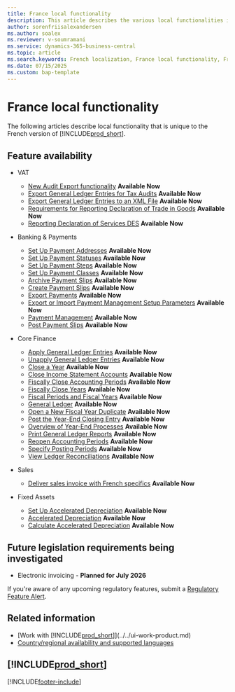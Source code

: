 ```yaml
---
title: France local functionality
description: This article describes the various local functionalities in the French version of Business Central.
author: sorenfriisalexandersen
ms.author: soalex
ms.reviewer: v-soumramani
ms.service: dynamics-365-business-central
ms.topic: article
ms.search.keywords: French localization, France local functionality, French version
ms.date: 07/15/2025
ms.custom: bap-template
---
```


# France local functionality

The following articles describe local functionality that is unique to the French version of [!INCLUDE[prod_short](../../includes/prod_short.md)].  

## Feature availability

- VAT
  - [New Audit Export functionality](export-french-audit-file.md) **Available Now**
  - [Export General Ledger Entries for Tax Audits](how-to-export-general-ledger-entries-for-tax-audits.md) **Available Now**
  - [Export General Ledger Entries to an XML File](how-to-export-general-ledger-entries-to-an-xml-file.md) **Available Now**
  - [Requirements for Reporting Declaration of Trade in Goods](requirements-for-reporting-declaration-of-trade-in-goods.md) **Available Now**
  - [Reporting Declaration of Services DES](../../finance-how-setup-use-service-declaration.md) **Available Now**

- Banking & Payments
  - [Set Up Payment Addresses](how-to-set-up-payment-addresses.md) **Available Now**
  - [Set Up Payment Statuses](/dynamics365/business-central/LocalFunctionality/France/how-to-set-up-payment-classes#to-set-up-payment-statuses-for-a-payment-class) **Available Now**
  - [Set Up Payment Steps](/dynamics365/business-central/LocalFunctionality/France/how-to-set-up-payment-classes#to-set-up-payment-steps-for-a-payment-class) **Available Now**
  - [Set Up Payment Classes](how-to-set-up-payment-classes.md#steps-to-set-up-a-payment-class) **Available Now**
  - [Archive Payment Slips](how-to-archive-payment-slips.md) **Available Now**
  - [Create Payment Slips](how-to-create-payment-slips.md) **Available Now**
  - [Export Payments](how-to-export-payments.md) **Available Now**
  - [Export or Import Payment Management Setup Parameters](how-to-export-or-import-payment-management-setup-parameters.md) **Available Now**
  - [Payment Management](payment-management.md) **Available Now**
  - [Post Payment Slips](how-to-post-payment-slips.md) **Available Now**

- Core Finance
  - [Apply General Ledger Entries](how-to-apply-general-ledger-entries.md) **Available Now**
  - [Unapply General Ledger Entries](how-to-unapply-general-ledger-entries.md) **Available Now**
  - [Close a Year](how-to-close-years.md) **Available Now**
  - [Close Income Statement Accounts](how-to-close-income-statement-accounts.md) **Available Now**
  - [Fiscally Close Accounting Periods](how-to-fiscally-close-accounting-periods.md) **Available Now**
  - [Fiscally Close Years](how-to-fiscally-close-years.md) **Available Now**
  - [Fiscal Periods and Fiscal Years](fiscal-periods-and-fiscal-years.md) **Available Now**
  - [General Ledger](general-ledger.md) **Available Now**
  - [Open a New Fiscal Year Duplicate](how-to-open-a-new-fiscal-year-duplicate.md) **Available Now**
  - [Post the Year-End Closing Entry](how-to-post-the-year-end-closing-entry.md) **Available Now**
  - [Overview of Year-End Processes](year-end-processes-overview.md) **Available Now**
  - [Print General Ledger Reports](how-to-print-general-ledger-reports.md) **Available Now**
  - [Reopen Accounting Periods](how-to-reopen-accounting-periods.md) **Available Now**
  - [Specify Posting Periods](how-to-specify-posting-periods.md) **Available Now**
  - [View Ledger Reconciliations](how-to-view-ledger-reconciliations.md) **Available Now**

- Sales
  - [Deliver sales invoice with French specifics](finance-sales-invoice-specifics.md) **Available Now**

- Fixed Assets
  - [Set Up Accelerated Depreciation](how-to-set-up-accelerated-depreciation.md) **Available Now**
  - [Accelerated Depreciation](accelerated-depreciation.md) **Available Now**
  - [Calculate Accelerated Depreciation](how-to-calculate-accelerated-depreciation.md) **Available Now**

## Future legislation requirements being investigated

- Electronic invoicing - **Planned for July 2026**

If you're aware of any upcoming regulatory features, submit a [Regulatory Feature Alert](https://forms.office.com/pages/responsepage.aspx?id=v4j5cvGGr0GRqy180BHbRwkeauYiJKZOpJ0CtKuVmJlURURaMlQ4Rk05UFY4NkVEOTA0MUU5WThXSC4u).  

## Related information

- [Work with [!INCLUDE[prod_short](../../includes/prod_short.md)]](../../ui-work-product.md)
- [Country/regional availability and supported languages](/dynamics365/business-central/dev-itpro/compliance/apptest-countries-and-translations)

## [!INCLUDE[prod_short](../../includes/free_trial_md.md)]  

[!INCLUDE[footer-include](../../includes/footer-banner.md)]
